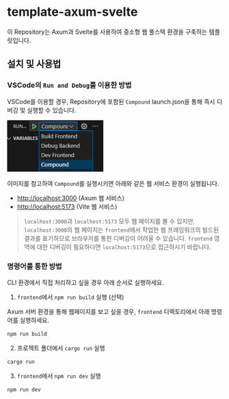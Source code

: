 # template-axum-svelte

이 Repository는 Axum과 Svelte를 사용하여 중소형 웹 풀스택 환경을 구축하는 템플릿입니다.

## 설치 및 사용법

### VSCode의 `Run and Debug`를 이용한 방법

VSCode를 이용할 경우, Repository에 포함된 `Compound` launch.json을 통해 즉시 디버깅 및 실행할 수 있습니다.

![VSCode Run and Debug](docs/vscode_run_and_debug.png)

이미지를 참고하여 `Compound`를 실행시키면 아래와 같은 웹 서비스 환경이 실행됩니다.

- [http://localhost:3000](http://localhost:3000) (Axum 웹 서비스)
- [http://localhost:5173](http://localhost:5173) (Vite 웹 서비스)

> `localhost:3000`과 `localhost:5173` 모두 웹 페이지를 볼 수 있지만, `localhost:3000`의 웹 페이지는 `frontend`에서 작업한 웹 프레임워크의 빌드된 결과를 표기하므로 브라우저를 통한 디버깅이 어려울 수 있습니다. `frontend` 영역에 대한 디버깅이 필요하다면 `localhost:5173`으로 접근하시기 바랍니다.

### 명령어를 통한 방법

CLI 환경에서 직접 처리하고 싶을 경우 아래 순서로 실행하세요.

1. `frontend`에서 `npm run build` 실행 (선택)

  Axum 서버 환경을 통해 웹페이지를 보고 싶을 경우, `frontend` 디렉토리에서 아래 명령어를 실행하세요.
  ```sh
  npm run build
  ```

2. 프로젝트 폴더에서 `cargo run` 실행

  ```sh
  cargo run
  ```

3. `frontend`에서 `npm run dev` 실행

  ```sh
  npm run dev
  ```
